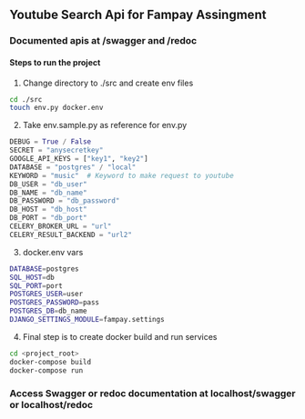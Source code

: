 ## Youtube Search Api for Fampay Assingment
### Documented apis at /swagger and /redoc
#### Steps to run the project

1. Change directory to ./src and create env files

```bash
cd ./src
touch env.py docker.env
 ```

2. Take env.sample.py as reference for env.py

```python
DEBUG = True / False
SECRET = "anysecretkey"
GOOGLE_API_KEYS = ["key1", "key2"]
DATABASE = "postgres" / "local"
KEYWORD = "music"  # Keyword to make request to youtube
DB_USER = "db_user"
DB_NAME = "db_name"
DB_PASSWORD = "db_password"
DB_HOST = "db_host"
DB_PORT = "db_port"
CELERY_BROKER_URL = "url"
CELERY_RESULT_BACKEND = "url2"
```

3. docker.env vars

```bash
DATABASE=postgres
SQL_HOST=db
SQL_PORT=port
POSTGRES_USER=user
POSTGRES_PASSWORD=pass
POSTGRES_DB=db_name
DJANGO_SETTINGS_MODULE=fampay.settings
 ```

4. Final step is to create docker build and run services

```bash
cd <project_root>
docker-compose build
docker-compose run
```

### Access Swagger or redoc documentation at localhost/swagger or localhost/redoc 